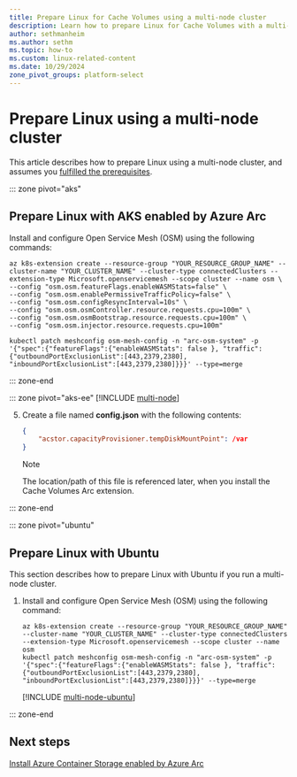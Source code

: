 ```yaml
---
title: Prepare Linux for Cache Volumes using a multi-node cluster
description: Learn how to prepare Linux for Cache Volumes with a multi-node cluster using AKS enabled by Azure Arc, Edge Essentials, or Ubuntu.
author: sethmanheim
ms.author: sethm
ms.topic: how-to
ms.custom: linux-related-content
ms.date: 10/29/2024
zone_pivot_groups: platform-select
---
```


# Prepare Linux using a multi-node cluster

This article describes how to prepare Linux using a multi-node cluster, and assumes you [fulfilled the prerequisites](prepare-linux.md#prerequisites).

::: zone pivot="aks"
## Prepare Linux with AKS enabled by Azure Arc

Install and configure Open Service Mesh (OSM) using the following commands:

```azurecli
az k8s-extension create --resource-group "YOUR_RESOURCE_GROUP_NAME" --cluster-name "YOUR_CLUSTER_NAME" --cluster-type connectedClusters --extension-type Microsoft.openservicemesh --scope cluster --name osm \
--config "osm.osm.featureFlags.enableWASMStats=false" \
--config "osm.osm.enablePermissiveTrafficPolicy=false" \
--config "osm.osm.configResyncInterval=10s" \
--config "osm.osm.osmController.resource.requests.cpu=100m" \
--config "osm.osm.osmBootstrap.resource.requests.cpu=100m" \
--config "osm.osm.injector.resource.requests.cpu=100m"

kubectl patch meshconfig osm-mesh-config -n "arc-osm-system" -p '{"spec":{"featureFlags":{"enableWASMStats": false }, "traffic":{"outboundPortExclusionList":[443,2379,2380], "inboundPortExclusionList":[443,2379,2380]}}}' --type=merge
```

::: zone-end

::: zone pivot="aks-ee"
[!INCLUDE [multi-node](includes/multi-node-edge-essentials.md)]

5. Create a file named **config.json** with the following contents:

   ```json
   {
       "acstor.capacityProvisioner.tempDiskMountPoint": /var
   }
   ```

   > [!NOTE]
   > The location/path of this file is referenced later, when you install the Cache Volumes Arc extension.

::: zone-end

::: zone pivot="ubuntu"
## Prepare Linux with Ubuntu

This section describes how to prepare Linux with Ubuntu if you run a multi-node cluster.

1. Install and configure Open Service Mesh (OSM) using the following command:

   ```azurecli
   az k8s-extension create --resource-group "YOUR_RESOURCE_GROUP_NAME" --cluster-name "YOUR_CLUSTER_NAME" --cluster-type connectedClusters --extension-type Microsoft.openservicemesh --scope cluster --name osm
   kubectl patch meshconfig osm-mesh-config -n "arc-osm-system" -p '{"spec":{"featureFlags":{"enableWASMStats": false }, "traffic":{"outboundPortExclusionList":[443,2379,2380], "inboundPortExclusionList":[443,2379,2380]}}}' --type=merge
   ```

   [!INCLUDE [multi-node-ubuntu](includes/multi-node-ubuntu.md)]

::: zone-end

## Next steps

[Install Azure Container Storage enabled by Azure Arc](install-cache-volumes.md)
